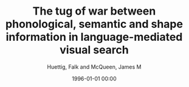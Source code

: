 ---
layout: post
title: The tug of war between phonological, semantic and shape information in language-mediated visual search

date: 1996-01-01 00:00
author: Huettig, Falk and McQueen, James M
tags: ["attention","eye movements","phonological representations","semantic representations","visual representations"]
journal: Journal of Memory and Language

link: https://doi.org/10.1016/j.jml.2007.02.001

year: 2007
---